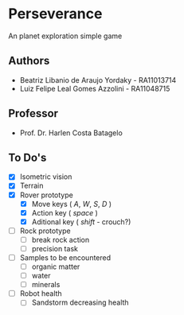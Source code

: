 # Perseverance

An planet exploration simple game

## Authors
* Beatriz Libanio de Araujo Yordaky - RA11013714
* Luiz Felipe Leal Gomes Azzolini   - RA11048715

## Professor
* Prof. Dr. Harlen Costa Batagelo

## To Do's
* [x] Isometric vision
* [x] Terrain
* [x] Rover prototype
	* [x] Move keys ( _A_, _W_, _S_, _D_ )
	* [x] Action key ( _space_ )
	* [x] Aditional key ( _shift_ - crouch?)
* [ ] Rock prototype
	* [ ] break rock action
	* [ ] precision task
* [ ] Samples to be encountered
	* [ ] organic matter
	* [ ] water
	* [ ] minerals
* [ ] Robot health
	* [ ] Sandstorm decreasing health